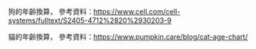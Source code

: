 

狗的年齡換算，
  參考資料：https://www.cell.com/cell-systems/fulltext/S2405-4712%2820%2930203-9


貓的年齡換算，
  參考資料：https://www.pumpkin.care/blog/cat-age-chart/
